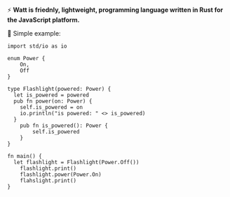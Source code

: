 ⚡ **Watt is friednly, lightweight, programming language written in Rust for the JavaScript platform.**

🔦 Simple example:
```
import std/io as io

enum Power {
	On,
	Off
}

type Flashlight(powered: Power) {
  let is_powered = powered
  pub fn power(on: Power) {
    self.is_powered = on
    io.println("is powered: " <> is_powered)
  }
	pub fn is_powered(): Power {
		self.is_powered
	}
}

fn main() {
  let flashlight = Flashlight(Power.Off())
	flashlight.print()
	flashlight.power(Power.On)
	flahslight.print()
}
```
